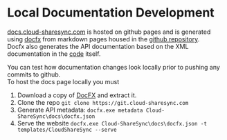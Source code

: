 # Local Documentation Development
[docs.cloud-sharesync.com](https://docs.cloud-sharesync.com) is hosted on github pages and is generated using [docfx](https://dotnet.github.io/docfx/) from markdown pages housed in the [github repository](https://main.cloud-sharesync.com/docs).  
Docfx also generates the API documentation based on the XML documentation in the [code](https://main.cloud-sharesync.com/src) itself.  

You can test how documentation changes look locally prior to pushing any commits to github.  
To host the docs page locally you must
1. Download a copy of [DocFX](https://github.com/dotnet/docfx/releases/latest/download/docfx.zip) and extract it.
2. Clone the repo `git clone https://git.cloud-sharesync.com`
3. Generate API metadata: `docfx.exe metadata Cloud-ShareSync\docs\docfx.json`
4. Serve the website `docfx.exe Cloud-ShareSync\docs\docfx.json -t templates/CloudShareSync --serve`